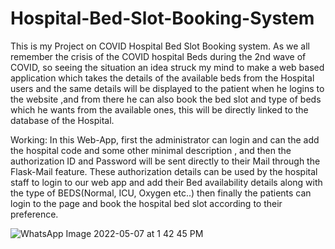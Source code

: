 # Hospital-Bed-Slot-Booking-System

This is my Project on COVID Hospital Bed Slot Booking system. As we all remember the crisis of the COVID hospital Beds during the 2nd wave of COVID, so seeing the situation an idea struck my mind to make a web based application which takes the details of the available beds from the Hospital users and the same details will be displayed to the patient when he logins to the website ,and from there he can also book the bed slot and type of beds which he wants from the available ones, this will be directly linked to the database of the Hospital.

Working: In this Web-App, first the administrator can login and can the add the hospital code and some other minimal description , and then the authorization ID and Password will be sent directly to their Mail through the Flask-Mail feature. These authorization details can be used by the hospital staff to login to our web app and add their Bed availability details along with the type of BEDS(Normal, ICU, Oxygen etc..) then finally the patients can login to the page and book the hospital bed slot according to their preference.

![WhatsApp Image 2022-05-07 at 1 42 45 PM](https://user-images.githubusercontent.com/80278316/167246868-5e8f2ac9-701b-4a00-9db1-77da08f6790f.jpeg)
